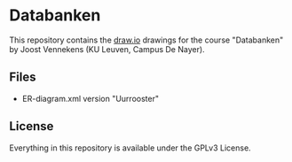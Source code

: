 # Databanken
This repository contains the [draw.io](http://www.draw.io) drawings for the course "Databanken" by Joost Vennekens (KU Leuven, Campus De Nayer).

## Files
- ER-diagram.xml version "Uurrooster"

## License
Everything in this repository is available under the GPLv3 License.
